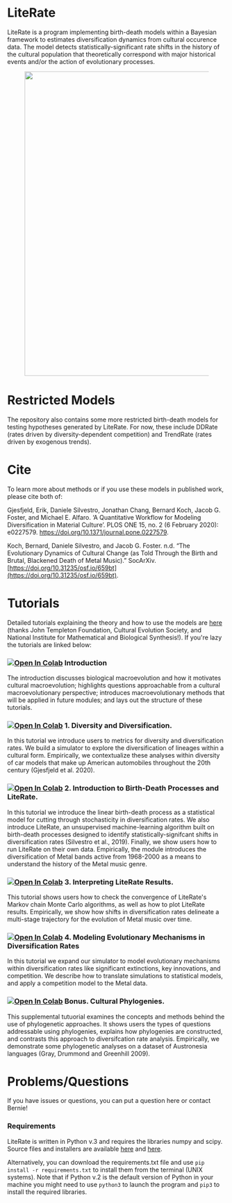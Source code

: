 # LiteRate
LiteRate is a program implementing birth-death models within a Bayesian framework to estimates diversification dynamics from cultural occurence data. The model detects statistically-significant rate shifts in the history of the cultural population that theoretically correspond with major historical events and/or the action of evolutionary processes. 

<figure align="center">
<img src="https://github.com/dsilvestro/LiteRate/raw/master/other/Figure_3.png" alt="" width="500" height="700" border="0">
</figure>

# Restricted Models
The repository also contains some more restricted birth-death models for testing hypotheses generated by LiteRate. For now, these include DDRate (rates driven by diversity-dependent competition) and TrendRate (rates driven by exogenous trends).

# Cite
To learn more about methods or if you use these models in published work, please cite both of:

Gjesfjeld, Erik, Daniele Silvestro, Jonathan Chang, Bernard Koch, Jacob G. Foster, and Michael E. Alfaro. ‘A Quantitative Workflow for Modeling Diversification in Material Culture’. PLOS ONE 15, no. 2 (6 February 2020): e0227579. https://doi.org/10.1371/journal.pone.0227579.

Koch, Bernard, Daniele Silvestro, and Jacob G. Foster. n.d. “The Evolutionary Dynamics of Cultural Change (as Told Through the Birth and Brutal, Blackened Death of Metal Music).” SocArXiv. [https://doi.org/10.31235/osf.io/659bt](https://doi.org/10.31235/osf.io/659bt).

# Tutorials
Detailed tutorials explaining the theory and how to use the models are [here](http://www.dysoc.org/cesmodules/diversification_module/) (thanks John Templeton Foundation, Cultural Evolution Society, and National Institute for Mathematical and Biological Synthesis!). If you're lazy the tutorials are linked below:

### [![Open In Colab](https://colab.research.google.com/assets/colab-badge.svg)](https://colab.research.google.com/drive/1_NkXwCDJ5EShuQj3-oEt7jjm1fw2sZXw) Introduction 
  The introduction discusses biological macroevolution and how it motivates cultural macroevolution; highlights questions approachable from a cultural macroevolutionary perspective;    introduces macroevolutionary methods that will be applied in future modules; and lays out the structure of these tutorials.

### [![Open In Colab](https://colab.research.google.com/assets/colab-badge.svg)](https://colab.research.google.com/drive/1_NkXwCDJ5EShuQj3-oEt7jjm1fw2sZXw) 1. Diversity and Diversification. 
  In this tutorial we introduce users to metrics for diversity and diversification rates. We build a simulator to explore the diversification of lineages within a cultural form. Empirically, we contextualize these analyses within diversity of car models that make up American automobiles throughout the 20th century (Gjesfjeld et al. 2020).
 
### [![Open In Colab](https://colab.research.google.com/assets/colab-badge.svg)](https://colab.research.google.com/drive/16fiaQkQo6Ng7N4YZsBoj3VVEA8HPfPKh) 2. Introduction to Birth-Death Processes and LiteRate.
  In this tutorial we introduce the linear birth-death process as a statistical model for cutting through stochasticity in diversification rates. We also introduce LiteRate, an unsupervised machine-learning algorithm built on birth-death processes designed to identify statistically-signifcant shifts in diversification rates (Silvestro et al., 2019). Finally, we show users how to run LiteRate on their own data. Empirically, the module introduces the diversification of Metal bands active from 1968-2000 as a means to understand the history of the Metal music genre.

### [![Open In Colab](https://colab.research.google.com/assets/colab-badge.svg)](https://colab.research.google.com/drive/1BjltkRQioDaSgLZeDQqhrDB7JC23LUbj) 3. Interpreting LiteRate Results.
This tutorial shows users how to check the convergence of LiteRate's Markov chain Monte Carlo algorithms, as well as how to plot LiteRate results. Empirically, we show how shifts in diversification rates delineate a multi-stage trajectory for the evolution of Metal music over time.
 
 ### [![Open In Colab](https://colab.research.google.com/assets/colab-badge.svg)](https://colab.research.google.com/drive/1bvkNKU_SIX2dZ9nzNmzkeFOtE5Vjm8-_) 4. Modeling Evolutionary Mechanisms in Diversification Rates
In this tutorial we expand our simulator to model evolutionary mechanisms within diversification rates like significant extinctions, key innovations, and competition. We describe how to translate simulations to statistical models, and apply a competition model to the Metal data.
 
### [![Open In Colab](https://colab.research.google.com/assets/colab-badge.svg)](https://colab.research.google.com/drive/1x5Y_5a3glAYF4mU0WGz1BHkgpPiSjCbo) Bonus. Cultural Phylogenies.
This supplemental tutuorial examines the concepts and methods behind the use of phylogenetic approaches. It shows users the types of questions addressable using phylogenies, explains how phylogenies are constructed, and contrasts this approach to diversifcation rate analysis. Empirically, we demonstrate some phylogenetic analyses on a dataset of Austronesia languages (Gray, Drummond and Greenhill 2009). 

# Problems/Questions
If you have issues or questions, you can put a question here or contact Bernie!

### Requirements
LiteRate is written in Python v.3 and requires 
the libraries numpy and scipy. 
Source files and installers are available [here](https://numpy.org) and [here](https://scipy.org). 

Alternatively, you can download the requirements.txt file and use `pip install -r requirements.txt` to install them from the terminal (UNIX systems). Note that if Python v.2 is the default version of Python in your machine you might need to use `python3` to launch the program and `pip3` to install the required libraries. 



